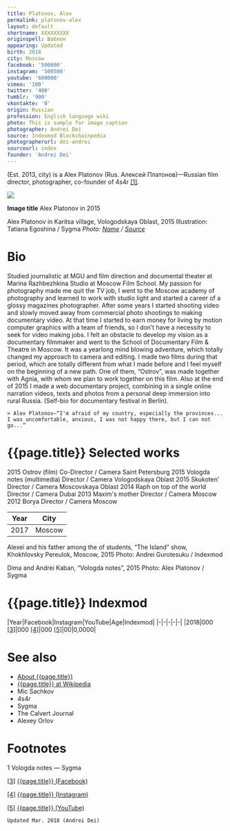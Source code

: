 ```yaml
---
title: Platonov, Alex
permalink: platonov-alex
layout: default
shortname: XXXXXXXXX
originspell: Шаблон
appearing: Updated
birth: 2018
city: Moscow
facebook: '500000'
instagram: '500500'
youtube: '600000'
vimeo: '100'
twitter: '400'
tumblr: '900'
vkontakte: '0'
origin: Russian
profession: English language wiki
photo: This is sample for image caption
photographer: Andrei Dei
source: Indexmod Blockchainpedia
photographerurl: dei-andrei
sourceurl: index
founder: 'Andrei Dei'
---
```



(Est. 2013, city) is a Alex Platonov (Rus. Алексей Платонов)—Russian film director, photographer, co-founder of 4s4r <span id="a1">[\[1\]](#f1)</span>.

![](/encyclopedia/images/image-name.jpg)

**Image title**
Alex Platonov in 2015

Alex Platonov in Karitsa village, Vologodskaya Oblast, 2015
Illustration: Tatiana Egoshina / Sygma
*Photo: [Name](index) / [Source](index)*

# Bio

Studied journalistic at MGU and film direction and documental theater at Marina Razhbezhkina Studio at Moscow Film School. My passion for photography made me quit the TV job, I went to the Moscow academy of photography and learned to work with studio light and started a career of a glossy magazines photographer. After some years I started shooting video and slowly moved away from commercial photo shootings to making documentary video. At that time I started to earn money for living by motion computer graphics with a team of friends, so I don’t have a necessity to seek for video making jobs. I felt an obstacle to develop my vision as a documentary filmmaker and went to the School of Documentary Film & Theatre in Moscow. It was a yearlong mind blowing adventure, which totally changed my approach to camera and editing. I made two films during that period, which are totally different from what I made before and I feel myself on the beginning of a new path. One of them, “Ostrov”, was made together with Agnia, with whom we plan to work together on this film. Also at the end of 2015 I made a web documentary project, combining in a single online narration videos, texts and photos from a personal deep immersion into rural Russia. (Self-bio for documentary festival in Berlin).

    > Alex Platonov—“I'm afraid of my country, especially the provinces... I was uncomfortable, anxious, I was not happy there, but I can not go...”


# {{page.title}} Selected works

 2015	 Ostrov (film)	 Co-Director / Camera	 Saint Petersburg
 2015	 Vologda notes (multimedia)	 Director / Camera	 Vologodskaya Oblast
 2015	 Skukoten'	 Director / Camera	 Moscovskaya Oblast
 2014	 Raph on top of the world	 Director / Camera	 Dubai
 2013	 Maxim's mother	 Director / Camera	 Moscow
 2012	 Borya	 Director / Camera	 Moscow

|Year|City|
|-|-|
|2017|Moscow|

Alexei and his father among the of students, “The Island” show, Khokhlovsky Pereulok, Moscow, 2015
Photo: Andrei Gurotesuku / Indexmod

Dima and Andrei Kaban, “Vologda notes”, 2015
Photo: Alex Platonov / Sygma

# {{page.title}} Indexmod

|Year|Facebook|Instagram|YouTube|Age|Indexmod|
|-|-|-|-|-|
|2018|000 <span id="a3">[\[3\]](#f3)</span>|000 <span id="a4">[\[4\]](#f4)</span>|000 <span id="a5">[\[5\]](#f5)</span>|00|0,0000|


# See also

+ [About {{page.title}}](index)
+ [{{page.title}} at Wikipedia](index)
+ Mic Sachkov
+ 4s4r
+ Sygma
+ The Calvert Journal
+ Alexey Orlov

# Footnotes

1 Vologda notes — Sygma

[[3]](#a3) <span id="f3"></span> [{{page.title}} (Facebook)](index)

[[4]](#a4) <span id="f4"></span> [{{page.title}} (Instagram)](index)

[[5]](#a5) <span id="f5"></span> [{{page.title}} (YouTube)](index)

`Updated Mar. 2018 (Andrei Dei)`
